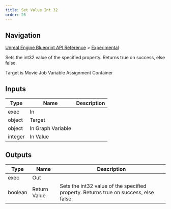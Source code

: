```yaml
---
title: Set Value Int 32
order: 26
---
```

## Navigation

[Unreal Engine Blueprint API Reference](https://dev.epicgames.com/documentation/en-us/unreal-engine/BlueprintAPI) > [Experimental](https://dev.epicgames.com/documentation/en-us/unreal-engine/BlueprintAPI/Experimental)

Sets the int32 value of the specified property. Returns true on success, else false.

Target is Movie Job Variable Assignment Container

## Inputs

| Type | Name | Description |
| --- | --- | --- |
| exec | In |  |
| object | Target |  |
| object | In Graph Variable |  |
| integer | In Value |  |

## Outputs

| Type | Name | Description |
| --- | --- | --- |
| exec | Out |  |
| boolean | Return Value | Sets the int32 value of the specified property. Returns true on success, else false. |
